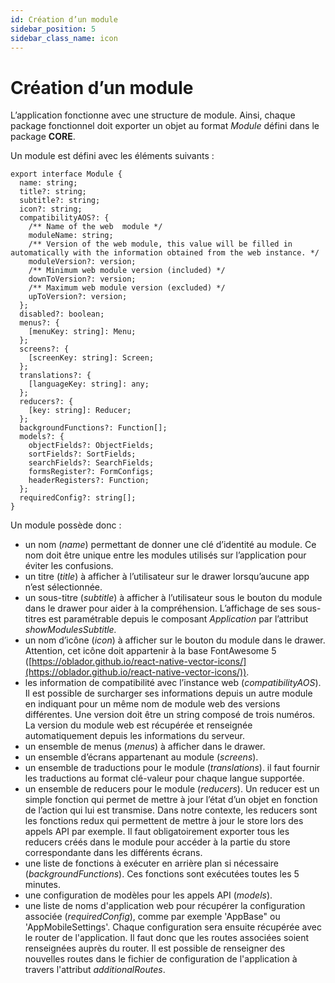 ```yaml
---
id: Création d’un module
sidebar_position: 5
sidebar_class_name: icon
---
```


# Création d’un module

L’application fonctionne avec une structure de module. Ainsi, chaque package fonctionnel doit exporter un objet au format _Module_ défini dans le package **CORE**.

Un module est défini avec les éléments suivants :

```tsx
export interface Module {
  name: string;
  title?: string;
  subtitle?: string;
  icon?: string;
  compatibilityAOS?: {
    /** Name of the web  module */
    moduleName: string;
    /** Version of the web module, this value will be filled in automatically with the information obtained from the web instance. */
    moduleVersion?: version;
    /** Minimum web module version (included) */
    downToVersion?: version;
    /** Maximum web module version (excluded) */
    upToVersion?: version;
  };
  disabled?: boolean;
  menus?: {
    [menuKey: string]: Menu;
  };
  screens?: {
    [screenKey: string]: Screen;
  };
  translations?: {
    [languageKey: string]: any;
  };
  reducers?: {
    [key: string]: Reducer;
  };
  backgroundFunctions?: Function[];
  models?: {
    objectFields?: ObjectFields;
    sortFields?: SortFields;
    searchFields?: SearchFields;
    formsRegister?: FormConfigs;
    headerRegisters?: Function;
  };
  requiredConfig?: string[];
}
```

Un module possède donc :

- un nom (_name_) permettant de donner une clé d’identité au module. Ce nom doit être unique entre les modules utilisés sur l’application pour éviter les confusions.
- un titre (_title_) à afficher à l’utilisateur sur le drawer lorsqu’aucune app n’est sélectionnée.
- un sous-titre (_subtitle_) à afficher à l’utilisateur sous le bouton du module dans le drawer pour aider à la compréhension. L’affichage de ses sous-titres est paramétrable depuis le composant _Application_ par l’attribut _showModulesSubtitle._
- un nom d’icône (_icon_) à afficher sur le bouton du module dans le drawer. Attention, cet icône doit appartenir à la base FontAwesome 5 ([https://oblador.github.io/react-native-vector-icons/](https://oblador.github.io/react-native-vector-icons/)).
- les information de compatibilité avec l’instance web (_compatibilityAOS_). Il est possible de surcharger ses informations depuis un autre module en indiquant pour un même nom de module web des versions différentes. Une version doit être un string composé de trois numéros. La version du module web est récupérée et renseignée automatiquement depuis les informations du serveur.
- un ensemble de menus (_menus_) à afficher dans le drawer.
- un ensemble d’écrans appartenant au module (_screens_).
- un ensemble de traductions pour le module (_translations_). il faut fournir les traductions au format clé-valeur pour chaque langue supportée.
- un ensemble de reducers pour le module (_reducers_). Un reducer est un simple fonction qui permet de mettre à jour l’état d’un objet en fonction de l’action qui lui est transmise. Dans notre contexte, les reducers sont les fonctions redux qui permettent de mettre à jour le store lors des appels API par exemple. Il faut obligatoirement exporter tous les reducers créés dans le module pour accéder à la partie du store correspondante dans les différents écrans.
- une liste de fonctions à exécuter en arrière plan si nécessaire (_backgroundFunctions_). Ces fonctions sont exécutées toutes les 5 minutes.
- une configuration de modèles pour les appels API (_models_).
- une liste de noms d'application web pour récupérer la configuration associée (_requiredConfig_), comme par exemple 'AppBase" ou 'AppMobileSettings'. Chaque configuration sera ensuite récupérée avec le router de l'application. Il faut donc que les routes associées soient renseignées auprès du router. Il est possible de renseigner des nouvelles routes dans le fichier de configuration de l'application à travers l'attribut _additionalRoutes_.
